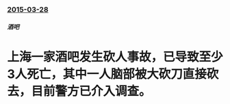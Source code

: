 ### [2015-03-28](/news/2015/03/28/index.md)

##### 酒吧
# 上海一家酒吧发生砍人事故，已导致至少3人死亡，其中一人脑部被大砍刀直接砍去，目前警方已介入调查。



